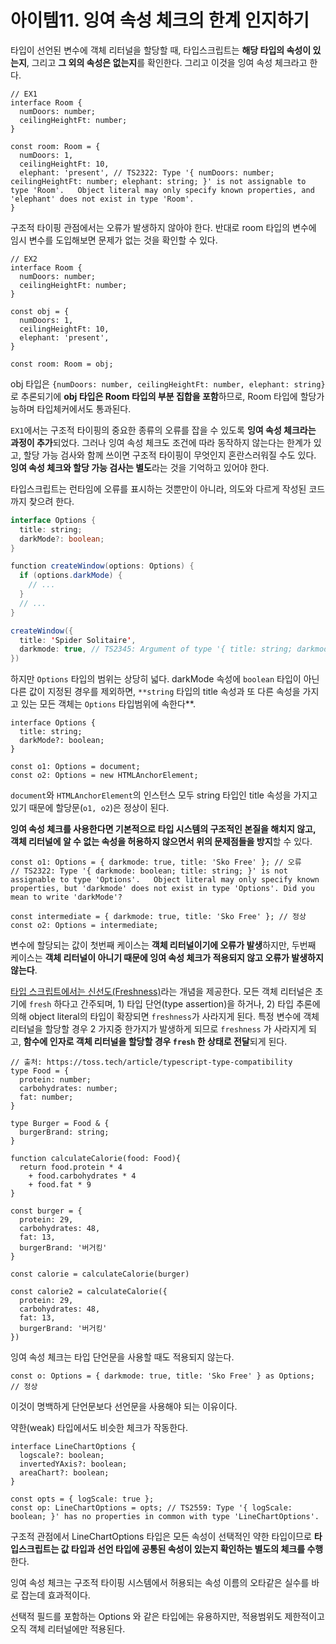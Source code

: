 # 아이템11. 잉여 속성 체크의 한계 인지하기

타입이 선언된 변수에 객체 리터널을 할당할 때, 타입스크립트는 **해당 타입의 속성이 있는지**, 그리고 **그 외의 속성은 없는지**를 확인한다. 그리고 이것을 잉여 속성 체크라고 한다.

```tsx
// EX1
interface Room {
  numDoors: number;
  ceilingHeightFt: number;
}

const room: Room = {
  numDoors: 1,
  ceilingHeightFt: 10,
  elephant: 'present', // TS2322: Type '{ numDoors: number; ceilingHeightFt: number; elephant: string; }' is not assignable to type 'Room'.   Object literal may only specify known properties, and 'elephant' does not exist in type 'Room'.
}
```

구조적 타이핑 관점에서는 오류가 발생하지 않아야 한다. 반대로 room 타입의 변수에 임시 변수를 도입해보면 문제가 없는 것을 확인할 수 있다.

```tsx
// EX2
interface Room {
  numDoors: number;
  ceilingHeightFt: number;
}

const obj = {
  numDoors: 1,
  ceilingHeightFt: 10,
  elephant: 'present',
}

const room: Room = obj;
```

obj 타입은 `{numDoors: number, ceilingHeightFt: number, elephant: string}` 로 추론되기에 **obj 타입은 Room 타입의 부분 집합을 포함**하므로, Room 타입에 할당가능하며 타입체커에서도 통과된다.

`EX1`에서는 구조적 타이핑의 중요한 종류의 오류를 잡을 수 있도록 **잉여 속성 체크라는 과정이 추가**되었다. 그러나 잉여 속성 체크도 조건에 따라 동작하지 않는다는 한계가 있고, 할당 가능 검사와 함께 쓰이면 구조적 타이핑이 무엇인지 혼란스러워질 수도 있다. **잉여 속성 체크와 할당 가능 검사는 별도**라는 것을 기억하고 있어야 한다.

타입스크립트는 런타임에 오류를 표시하는 것뿐만이 아니라, 의도와 다르게 작성된 코드까지 찾으려 한다.

```java
interface Options {
  title: string;
  darkMode?: boolean;
}

function createWindow(options: Options) {
  if (options.darkMode) {
    // ...
  }
  // ...
}

createWindow({
  title: 'Spider Solitaire',
  darkmode: true, // TS2345: Argument of type '{ title: string; darkmode: boolean; }' is not assignable to parameter of type 'Options'.   Object literal may only specify known properties, but 'darkmode' does not exist in type 'Options'. Did you mean to write 'darkMode'?
})
```

하지만 `Options` 타입의 범위는 상당히 넓다. darkMode 속성에 `boolean` 타입이 아닌 다른 값이 지정된 경우를 제외하면, `**string` 타입의 title 속성과 또 다른 속성을 가지고 있는 모든 객체는 `Options` 타입범위에 속한다**.

```tsx
interface Options {
  title: string;
  darkMode?: boolean;
}

const o1: Options = document;
const o2: Options = new HTMLAnchorElement;
```

`document`와 `HTMLAnchorElement`의 인스턴스 모두 string 타입인 title 속성을 가지고 있기 때문에 할당문(`o1, o2`)은 정상이 된다.

**잉여 속성 체크를 사용한다면 기본적으로 타입 시스템의 구조적인 본질을 해치지 않고, 객체 리터널에 알 수 없는 속성을 허용하지 않으면서 위의 문제점들을 방지**할 수 있다.

```tsx
const o1: Options = { darkmode: true, title: 'Sko Free' }; // 오류
// TS2322: Type '{ darkmode: boolean; title: string; }' is not assignable to type 'Options'.   Object literal may only specify known properties, but 'darkmode' does not exist in type 'Options'. Did you mean to write 'darkMode'?

const intermediate = { darkmode: true, title: 'Sko Free' }; // 정상
const o2: Options = intermediate;
```

변수에 할당되는 값이 첫번째 케이스는 **객체 리터널이기에 오류가 발생**하지만, 두번째 케이스는 **객체 리터널이 아니기 때문에 잉여 속성 체크가 적용되지 않고 오류가 발생하지 않는다**.

[타입 스크립트에서는 신선도(Freshness)](https://radlohead.gitbook.io/typescript-deep-dive/type-system/freshness)라는 개념을 제공한다. 모든 객체 리터널은 초기에 `fresh` 하다고 간주되며, 1) 타입 단언(type assertion)을 하거나, 2) 타입 추론에 의해 object literal의 타입이 확장되면 `freshness`가 사라지게 된다. 특정 변수에 객체 리터널을 할당할 경우 2 가지중 한가지가 발생하게 되므로 `freshness` 가 사라지게 되고, **함수에 인자로 객체 리터널을 할당할 경우 `fresh` 한 상태로 전달**되게 된다.

```tsx
// 출처: https://toss.tech/article/typescript-type-compatibility
type Food = {
  protein: number;
  carbohydrates: number;
  fat: number;
}

type Burger = Food & {
  burgerBrand: string;
}

function calculateCalorie(food: Food){
  return food.protein * 4
    + food.carbohydrates * 4
    + food.fat * 9
}

const burger = {
  protein: 29,
  carbohydrates: 48,
  fat: 13,
  burgerBrand: '버거킹'
}

const calorie = calculateCalorie(burger)

const calorie2 = calculateCalorie({
  protein: 29,
  carbohydrates: 48,
  fat: 13,
  burgerBrand: '버거킹'
})
```

잉여 속성 체크는 타입 단언문을 사용할 때도 적용되지 않는다.

```tsx
const o: Options = { darkmode: true, title: 'Sko Free' } as Options; // 정상
```

이것이 명백하게 단언문보다 선언문을 사용해야 되는 이유이다.

약한(weak) 타입에서도 비슷한 체크가 작동한다.

```tsx
interface LineChartOptions {
  logscale?: boolean;
  invertedYAxis?: boolean;
  areaChart?: boolean;
}

const opts = { logScale: true };
const op: LineChartOptions = opts; // TS2559: Type '{ logScale: boolean; }' has no properties in common with type 'LineChartOptions'.
```

구조적 관점에서 LineChartOptions 타입은 모든 속성이 선택적인 약한 타입이므로 **타입스크립트는 값 타입과 선언 타입에 공통된 속성이 있는지 확인하는 별도의 체크를 수행**한다.

잉여 속성 체크는 구조적 타이핑 시스템에서 허용되는 속성 이름의 오타같은 실수를 바로 잡는데 효과적이다.

선택적 필드를 포함하는 Options 와 같은 타입에는 유용하지만, 적용범위도 제한적이고 오직 객체 리터널에만 적용된다.
